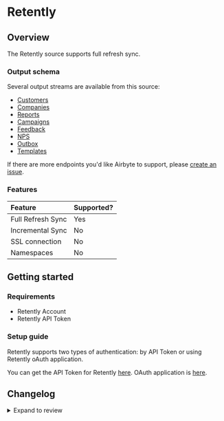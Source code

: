 # Retently

## Overview

The Retently source supports full refresh sync.

### Output schema

Several output streams are available from this source:

- [Customers](https://www.retently.com/api/#api-get-customers-get)
- [Companies](https://www.retently.com/api/#api-get-companies-get)
- [Reports](https://www.retently.com/api/#api-get-reports-get)
- [Campaigns](https://www.retently.com/api/#api-get-campaigns)
- [Feedback](https://www.retently.com/api/#api-get-feedback-get)
- [NPS](https://www.retently.com/api/#api-get-latest-score)
- [Outbox](https://www.retently.com/api/#api-get-sent-surveys)
- [Templates](https://www.retently.com/api/#api-get-templates-get)

If there are more endpoints you'd like Airbyte to support, please [create an issue](https://github.com/airbytehq/airbyte/issues/new/choose).

### Features

| Feature           | Supported? |
| :---------------- | :--------- |
| Full Refresh Sync | Yes        |
| Incremental Sync  | No         |
| SSL connection    | No         |
| Namespaces        | No         |

## Getting started

### Requirements

- Retently Account
- Retently API Token

### Setup guide

Retently supports two types of authentication: by API Token or using Retently oAuth application.

You can get the API Token for Retently [here](https://app.retently.com/settings/api/tokens).
OAuth application is [here](https://app.retently.com/settings/oauth).

## Changelog

<details>
  <summary>Expand to review</summary>

| Version | Date       | Pull Request                                             | Subject                                                                         |
| :------ | :--------- | :------------------------------------------------------- | :------------------------------------------------------------------------------ |
| 0.2.19 | 2024-09-07 | [45243](https://github.com/airbytehq/airbyte/pull/45243) | Update dependencies |
| 0.2.18 | 2024-08-31 | [44984](https://github.com/airbytehq/airbyte/pull/44984) | Update dependencies |
| 0.2.17 | 2024-08-24 | [44679](https://github.com/airbytehq/airbyte/pull/44679) | Update dependencies |
| 0.2.16 | 2024-08-17 | [44262](https://github.com/airbytehq/airbyte/pull/44262) | Update dependencies |
| 0.2.15 | 2024-08-10 | [43559](https://github.com/airbytehq/airbyte/pull/43559) | Update dependencies |
| 0.2.14 | 2024-08-03 | [43180](https://github.com/airbytehq/airbyte/pull/43180) | Update dependencies |
| 0.2.13 | 2024-07-27 | [42708](https://github.com/airbytehq/airbyte/pull/42708) | Update dependencies |
| 0.2.12 | 2024-07-20 | [42140](https://github.com/airbytehq/airbyte/pull/42140) | Update dependencies |
| 0.2.11 | 2024-07-13 | [41864](https://github.com/airbytehq/airbyte/pull/41864) | Update dependencies |
| 0.2.10 | 2024-07-10 | [41371](https://github.com/airbytehq/airbyte/pull/41371) | Update dependencies |
| 0.2.9 | 2024-07-09 | [41287](https://github.com/airbytehq/airbyte/pull/41287) | Update dependencies |
| 0.2.8 | 2024-07-06 | [40977](https://github.com/airbytehq/airbyte/pull/40977) | Update dependencies |
| 0.2.7 | 2024-06-25 | [40412](https://github.com/airbytehq/airbyte/pull/40412) | Update dependencies |
| 0.2.6 | 2024-06-22 | [40183](https://github.com/airbytehq/airbyte/pull/40183) | Update dependencies |
| 0.2.5 | 2024-06-06 | [39223](https://github.com/airbytehq/airbyte/pull/39223) | [autopull] Upgrade base image to v1.2.2 |
| 0.2.4 | 2024-04-19 | [37248](https://github.com/airbytehq/airbyte/pull/37248) | Updating to 0.80.0 CDK |
| 0.2.3 | 2024-04-18 | [37248](https://github.com/airbytehq/airbyte/pull/37248) | Manage dependencies with Poetry. |
| 0.2.2 | 2024-04-15 | [37248](https://github.com/airbytehq/airbyte/pull/37248) | Base image migration: remove Dockerfile and use the python-connector-base image |
| 0.2.1 | 2024-04-12 | [37248](https://github.com/airbytehq/airbyte/pull/37248) | schema descriptions |
| 0.2.0 | 2023-08-03 | [29040](https://github.com/airbytehq/airbyte/pull/29040) | Migrate to Low-Code CDK |
| 0.1.6 | 2023-05-10 | [25714](https://github.com/airbytehq/airbyte/pull/25714) | Fix invalid json schema for nps stream |
| 0.1.5 | 2023-05-08 | [25900](https://github.com/airbytehq/airbyte/pull/25900) | Fix integration tests |
| 0.1.4 | 2023-05-08 | [25900](https://github.com/airbytehq/airbyte/pull/25900) | Fix integration tests |
| 0.1.3 | 2022-11-15 | [19456](https://github.com/airbytehq/airbyte/pull/19456) | Add campaign, feedback, outbox and templates streams |
| 0.1.2 | 2021-12-28 | [9045](https://github.com/airbytehq/airbyte/pull/9045) | Update titles and descriptions |
| 0.1.1 | 2021-12-06 | [8043](https://github.com/airbytehq/airbyte/pull/8043) | 🎉 Source Retently: add OAuth 2.0 |
| 0.1.0 | 2021-11-02 | [6966](https://github.com/airbytehq/airbyte/pull/6966) | 🎉 New Source: Retently |

</details>
